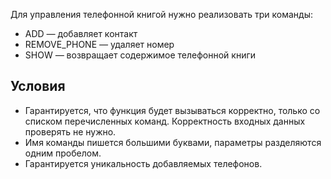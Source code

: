 Для управления телефонной книгой нужно реализовать три команды:

-   ADD  _—_  добавляет контакт
-   REMOVE_PHONE  _—_ удаляет номер
-   SHOW  _—_  возвращает содержимое телефонной книги

## Условия

-   Гарантируется, что функция будет вызываться корректно, только со списком перечисленных команд. Корректность входных данных проверять не нужно.
-   Имя команды пишется большими буквами, параметры разделяются одним пробелом.
-   Гарантируется уникальность добавляемых телефонов.